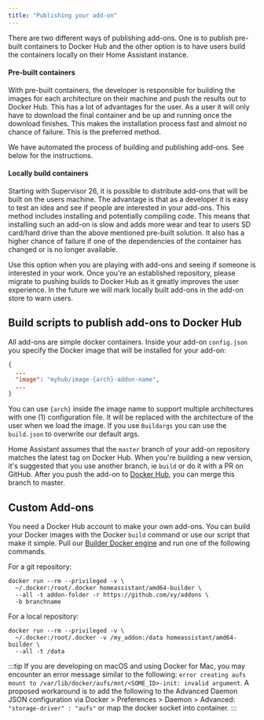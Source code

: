 ```yaml
---
title: "Publishing your add-on"
---
```


There are two different ways of publishing add-ons. One is to publish pre-built containers to Docker Hub and the other option is to have users build the containers locally on their Home Assistant instance.

#### Pre-built containers

With pre-built containers, the developer is responsible for building the images for each architecture on their machine and push the results out to Docker Hub. This has a lot of advantages for the user. As a user it will only have to download the final container and be up and running once the download finishes. This makes the installation process fast and almost no chance of failure. This is the preferred method.

We have automated the process of building and publishing add-ons. See below for the instructions.

#### Locally build containers

Starting with Supervisor 26, it is possible to distribute add-ons that will be built on the users machine. The advantage is that as a developer it is easy to test an idea and see if people are interested in your add-ons. This method includes installing and potentially compiling code. This means that installing such an add-on is slow and adds more wear and tear to users SD card/hard drive than the above mentioned pre-built solution. It also has a higher chance of failure if one of the dependencies of the container has changed or is no longer available.

Use this option when you are playing with add-ons and seeing if someone is interested in your work. Once you're an established repository, please migrate to pushing builds to Docker Hub as it greatly improves the user experience. In the future we will mark locally built add-ons in the add-on store to warn users.

## Build scripts to publish add-ons to Docker Hub

All add-ons are simple docker containers. Inside your add-on `config.json` you specify the Docker image that will be installed for your add-on:

```json
{
  ...
  "image": "myhub/image-{arch}-addon-name",
  ...
}
```

You can use `{arch}` inside the image name to support multiple architectures with one (1) configuration file. It will be replaced with the architecture of the user when we load the image. If you use `Buildargs` you can use the `build.json` to overwrite our default args.

Home Assistant assumes that the `master` branch of your add-on repository matches the latest tag on Docker Hub. When you're building a new version, it's suggested that you use another branch, ie `build` or do it with a PR on GitHub. After you push the add-on to [Docker Hub](https://hub.docker.com/), you can merge this branch to master.

## Custom Add-ons

You need a Docker Hub account to make your own add-ons. You can build your Docker images with the Docker `build` command or use our script that make it simple. Pull our [Builder Docker engine][builder] and run one of the following commands.

For a git repository:

```shell
docker run --rm --privileged -v \
  ~/.docker:/root/.docker homeassistant/amd64-builder \
  --all -t addon-folder -r https://github.com/xy/addons \
  -b branchname
```

For a local repository:

```shell
docker run --rm --privileged -v \
  ~/.docker:/root/.docker -v /my_addon:/data homeassistant/amd64-builder \
  --all -t /data
```

:::tip
If you are developing on macOS and using Docker for Mac, you may encounter an error message similar to the following: `error creating aufs mount to /var/lib/docker/aufs/mnt/<SOME_ID>-init: invalid argument`. A proposed workaround is to add the following to the Advanced Daemon JSON configuration via Docker > Preferences > Daemon > Advanced: `"storage-driver" : "aufs"` or map the docker socket into container.
:::

[builder]: https://github.com/home-assistant/hassio-builder
